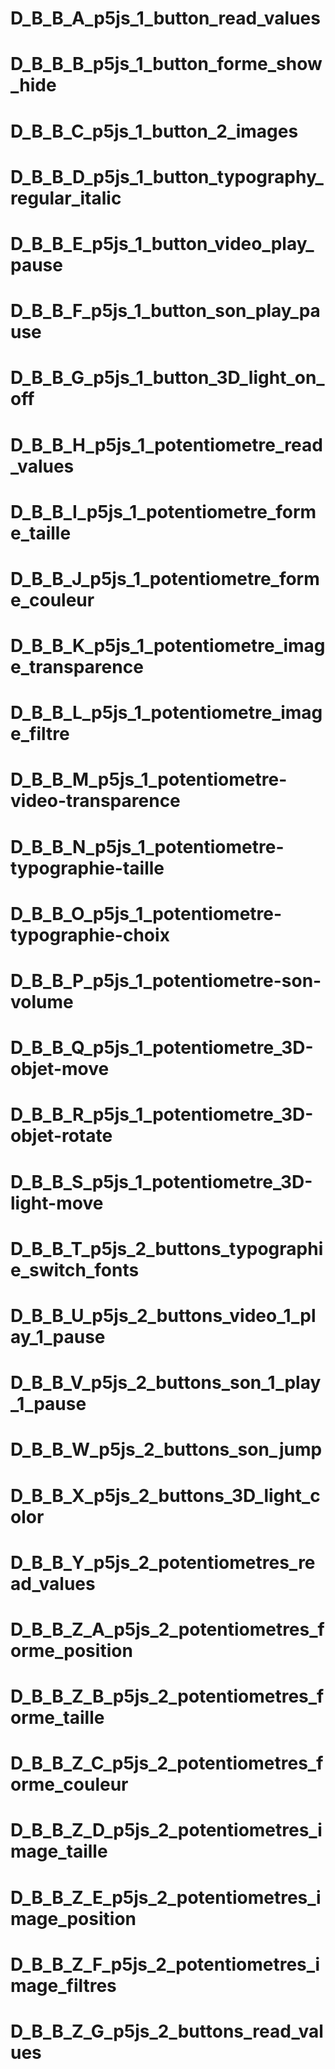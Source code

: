 # D_B_B_A_p5js_1_button_read_values
# D_B_B_B_p5js_1_button_forme_show_hide
# D_B_B_C_p5js_1_button_2_images
# D_B_B_D_p5js_1_button_typography_regular_italic
# D_B_B_E_p5js_1_button_video_play_pause
# D_B_B_F_p5js_1_button_son_play_pause
# D_B_B_G_p5js_1_button_3D_light_on_off
# D_B_B_H_p5js_1_potentiometre_read_values
# D_B_B_I_p5js_1_potentiometre_forme_taille
# D_B_B_J_p5js_1_potentiometre_forme_couleur
# D_B_B_K_p5js_1_potentiometre_image_transparence
# D_B_B_L_p5js_1_potentiometre_image_filtre
# D_B_B_M_p5js_1_potentiometre-video-transparence
# D_B_B_N_p5js_1_potentiometre-typographie-taille
# D_B_B_O_p5js_1_potentiometre-typographie-choix
# D_B_B_P_p5js_1_potentiometre-son-volume
# D_B_B_Q_p5js_1_potentiometre_3D-objet-move
# D_B_B_R_p5js_1_potentiometre_3D-objet-rotate
# D_B_B_S_p5js_1_potentiometre_3D-light-move
# D_B_B_T_p5js_2_buttons_typographie_switch_fonts
# D_B_B_U_p5js_2_buttons_video_1_play_1_pause
# D_B_B_V_p5js_2_buttons_son_1_play_1_pause
# D_B_B_W_p5js_2_buttons_son_jump
# D_B_B_X_p5js_2_buttons_3D_light_color
# D_B_B_Y_p5js_2_potentiometres_read_values
# D_B_B_Z_A_p5js_2_potentiometres_forme_position
# D_B_B_Z_B_p5js_2_potentiometres_forme_taille
# D_B_B_Z_C_p5js_2_potentiometres_forme_couleur
# D_B_B_Z_D_p5js_2_potentiometres_image_taille
# D_B_B_Z_E_p5js_2_potentiometres_image_position
# D_B_B_Z_F_p5js_2_potentiometres_image_filtres
# D_B_B_Z_G_p5js_2_buttons_read_values
